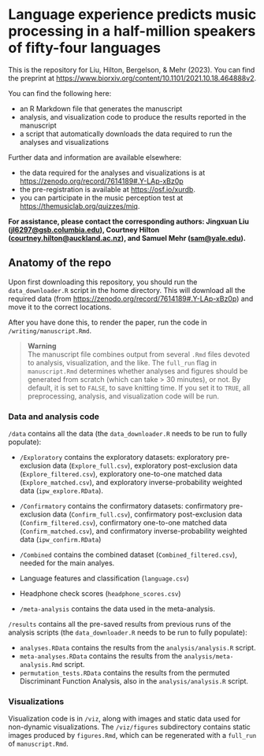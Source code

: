 # Language experience predicts music processing in a half-million speakers of fifty-four languages

This is the repository for Liu, Hilton, Bergelson, & Mehr (2023). You can find the preprint at https://www.biorxiv.org/content/10.1101/2021.10.18.464888v2.

You can find the following here:
- an R Markdown file that generates the manuscript
- analysis, and visualization code to produce the results reported in the manuscript
- a script that automatically downloads the data required to run the analyses and visualizations

Further data and information are available elsewhere: 
- the data required for the analyses and visualizations is at https://zenodo.org/record/7614189#.Y-LAp-xBz0p
- the pre-registration is available at https://osf.io/xurdb.
- you can participate in the music perception test at <https://themusiclab.org/quizzes/miq>.

**For assistance, please contact the corresponding authors: Jingxuan Liu (jl6297@gsb.columbia.edu), Courtney Hilton (courtney.hilton@auckland.ac.nz), and Samuel Mehr (sam@yale.edu).**

## Anatomy of the repo

Upon first downloading this repository, you should run the `data_downloader.R` script in the home directory. This will download all the required data (from https://zenodo.org/record/7614189#.Y-LAp-xBz0p) and move it to the correct locations.

After you have done this, to render the paper, run the code in `/writing/manuscript.Rmd`.

> **Warning**  
> The manuscript file combines output from several `.Rmd` files devoted to analysis, visualization, and the like. The `full_run` flag in `manuscript.Rmd` determines whether analyses and figures should be generated from scratch (which can take > 30 minutes), or not. By default, it is set to `FALSE`, to save knitting time. If you set it to `TRUE`, all preprocessing, analysis, and visualization code will be run.

### Data and analysis code

`/data` contains all the data (the `data_downloader.R` needs to be run to fully populate): 

- `/Exploratory` contains the exploratory datasets: exploratory pre-exclusion data (`Explore_full.csv`), exploratory post-exclusion data (`Explore_filtered.csv`), exploratory one-to-one matched data (`Explore_matched.csv`), and exploratory inverse-probability weighted data (`ipw_explore.RData`). 

- `/Confirmatory` contains the confirmatory datasets: confirmatory pre-exclusion data (`Confirm_full.csv`), confirmatory post-exclusion data (`Confirm_filtered.csv`), confirmatory one-to-one matched data (`Confirm_matched.csv`), and confirmatory inverse-probability weighted data (`ipw_confirm.RData`)
- `/Combined` contains the combined dataset (`Combined_filtered.csv`), needed for the main analyes.
- Language features and classification (`language.csv`)
- Headphone check scores (`headphone_scores.csv`)
- `/meta-analysis` contains the data used in the meta-analysis.

`/results` contains all the pre-saved results from previous runs of the analysis scripts (the `data_downloader.R` needs to be run to fully populate): 
- `analyses.RData` contains the results from the `analysis/analysis.R` script.
- `meta-analyses.RData` contains the results from the `analysis/meta-analysis.Rmd` script.
- `permutation_tests.RData` contains the results from the permuted Discriminant Function Analysis, also in the `analysis/analysis.R` script.


### Visualizations

Visualization code is in `/viz`, along with images and static data used for non-dynamic visualizations. The `/viz/figures` subdirectory contains static images produced by `figures.Rmd`, which can be regenerated with a `full_run` of `manuscript.Rmd`.